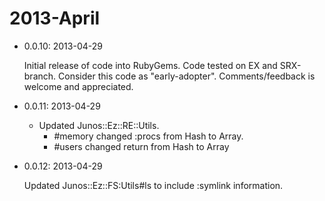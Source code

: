 # 2013-April

  - 0.0.10: 2013-04-29
  
    Initial release of code into RubyGems.  Code tested on EX and SRX-branch.  Consider this code
    as "early-adopter".  Comments/feedback is welcome and appreciated.
    
  - 0.0.11: 2013-04-29
  
    - Updated Junos::Ez::RE::Utils.  
      - #memory changed :procs from Hash to Array.  
      - #users changed return from Hash to Array
    
  - 0.0.12: 2013-04-29
    
    Updated Junos::Ez::FS:Utils#ls to include :symlink information.
    
